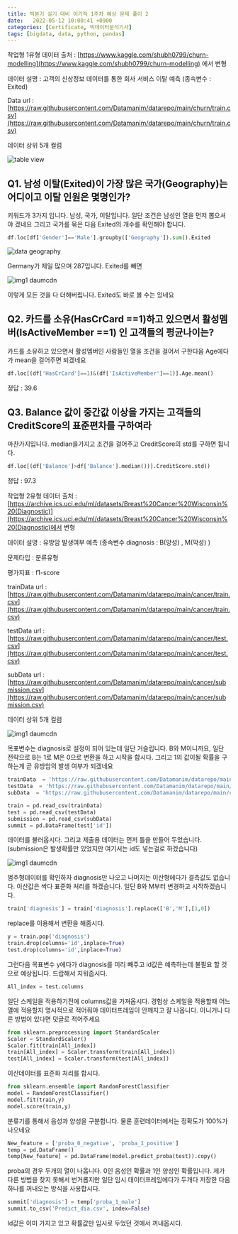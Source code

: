 ```yaml
---
title: 빅분기 실기 대비 이기적 1주차 예상 문제 풀이 2
date:   2022-05-12 10:00:41 +0900
categories: [Certificate, 빅데이터분석기사]
tags: [bigdata, data, python, pandas]
---
```


작업형 1유형
데이터 출처 : [https://www.kaggle.com/shubh0799/churn-modelling](https://www.kaggle.com/shubh0799/churn-modelling) 에서 변형

데이터 설명 : 고객의 신상정보 데이터를 통한 회사 서비스 이탈 예측 (종속변수 : Exited)

Data url : [https://raw.githubusercontent.com/Datamanim/datarepo/main/churn/train.csv](https://raw.githubusercontent.com/Datamanim/datarepo/main/churn/train.csv)

데이터 상위 5개 컬럼

![table view](https://user-images.githubusercontent.com/85277660/210361356-c5ef95d3-7457-4fc0-a571-3da47e77d83f.png)

## Q1. 남성 이탈(Exited)이 가장 많은 국가(Geography)는 어디이고 이탈 인원은 몇명인가?
키워드가 3가지 입니다. 남성, 국가, 이탈입니다. 일단 조건은 남성인 열을 먼저 뽑으셔야 겠네요 그리고 국가를 묶은 다음 Exited의 개수를 확인해야 합니다.

```py
df.loc[df['Gender']=='Male'].groupby(['Geography']).sum().Exited
```

![data geography](https://user-images.githubusercontent.com/85277660/210361429-ebadd1bc-18bf-4c03-8597-010bdc97530c.png)

Germany가 제일 많으며 287입니다. Exited를 빼면

![img1 daumcdn](https://user-images.githubusercontent.com/85277660/210361475-c78daae5-4be2-4db6-a145-4b92168d64d2.png)

이렇게 모든 것을 다 더해버립니다. Exited도 바로 볼 수는 있네요

 

## Q2. 카드를 소유(HasCrCard ==1)하고 있으면서 활성멤버(IsActiveMember ==1) 인 고객들의 평균나이는?

카드를 소유하고 있으면서 활성멤버인 사람들인 열을 조건을 걸어서 구한다음 Age에다가 mean을 걸어주면 되겠네요

```py
df.loc[(df['HasCrCard']==1)&(df['IsActiveMember']==1)].Age.mean()
```
정답 : 39.6

 

## Q3. Balance 값이 중간값 이상을 가지는 고객들의 CreditScore의 표준편차를 구하여라

마찬가지입니다. median을가지고 조건을 걸어주고 CreditScore의 std를 구하면 됩니다.

```py
df.loc[(df['Balance']>df['Balance'].median())].CreditScore.std()
```
정답 : 97.3

작업형 2유형
데이터 출처 : [https://archive.ics.uci.edu/ml/datasets/Breast%20Cancer%20Wisconsin%20(Diagnostic)](https://archive.ics.uci.edu/ml/datasets/Breast%20Cancer%20Wisconsin%20(Diagnostic)에서 변형

데이터 설명 : 유방암 발생여부 예측 (종속변수 diagnosis : B(양성) , M(악성) )

문제타입 : 분류유형

평가지표 : f1-score

trainData url : [https://raw.githubusercontent.com/Datamanim/datarepo/main/cancer/train.csv](https://raw.githubusercontent.com/Datamanim/datarepo/main/cancer/train.csv)

testData url : [https://raw.githubusercontent.com/Datamanim/datarepo/main/cancer/test.csv](https://raw.githubusercontent.com/Datamanim/datarepo/main/cancer/test.csv)

subData url : [https://raw.githubusercontent.com/Datamanim/datarepo/main/cancer/submission.csv](https://raw.githubusercontent.com/Datamanim/datarepo/main/cancer/submission.csv)

데이터 상위 5개 컬럼

![img1 daumcdn](https://user-images.githubusercontent.com/85277660/210361789-3770af98-a64b-4f02-99aa-7f68eda34adf.png)

​목표변수는 diagnosis로 설정이 되어 있는데 일단 거슬립니다. B와 M이니까요, 일단 전략으로 B는 1로 M은 0으로 변환을 하고 시작을 합시다. 그리고 1의 값이될 확률을 구하는게 곧 유방암의 발생 여부가 되겠네요

```py
trainData  = 'https://raw.githubusercontent.com/Datamanim/datarepo/main/cancer/train.csv'
testData  = 'https://raw.githubusercontent.com/Datamanim/datarepo/main/cancer/test.csv'
subData  = 'https://raw.githubusercontent.com/Datamanim/datarepo/main/cancer/submission.csv'

train = pd.read_csv(trainData)
test = pd.read_csv(testData)
submission = pd.read_csv(subData)
summit = pd.DataFrame(test['id'])
```

데이터를 불러옵시다. 그리고 제출용 데이터는 먼저 틀을 만들어 두었습니다. (submission은 발생확률만 있었지만 여기서는 id도 넣는걸로 하겠습니다)

![img1 daumcdn](https://user-images.githubusercontent.com/85277660/210361902-409a0b07-ff97-41ab-87bb-08cf09f48ff9.png)

범주형데이터를 확인하자 diagnosis만 나오고 나머지는 이산형에다가 결측값도 없습니다. 이산값은 싹다 표준화 처리를 하겠습니다. 일단 B와 M부터 변경하고 시작하겠습니다.

```py
train['diagnosis'] = train['diagnosis'].replace(['B','M'],[1,0])
```
replace를 이용해서 변환을 해줍시다.

```py
y = train.pop('diagnosis')
train.drop(columns='id',inplace=True)
test.drop(columns='id',inplace=True)
```
그런다음 목표변수 y에다가 diagnosis를 미리 빼주고 id값은 예측하는데 불필요 할 것으로 예상됩니다. 드랍해서 지워줍시다.

```py
All_index = test.columns
```
일단 스케일을 적용하기전에 columns값을 가져옵시다. 경험상 스케일을 적용할때 어느 열에 적용할지 명시적으로 적어줘야 데이터프레임이 안깨지고 잘 나옵니다. 아니거나 다른 방법이 있다면 덧글로 적어주세요

```py
from sklearn.preprocessing import StandardScaler
Scaler = StandardScaler()
Scaler.fit(train[All_index])
train[All_index] = Scaler.transform(train[All_index])
test[All_index] = Scaler.transform(test[All_index])
```
이산데이터를 표준화 처리를 합시다.

```py
from sklearn.ensemble import RandomForestClassifier
model = RandomForestClassifier()
model.fit(train,y)
model.score(train,y)
```
분류기를 통해서 음성과 양성을 구분합니다. 물론 훈련데이터에서는 정확도가 100%가 나오네요

```py
New_feature = ['proba_0_negative', 'proba_1_positive']
temp = pd.DataFrame()
temp[New_feature] = pd.DataFrame(model.predict_proba(test)).copy()
```
proba의 경우 두개의 열이 나옵니다. 0인 음성인 확률과 1인 양성인 확률입니다. 제가 다른 방법을 찾지 못해서 번거롭지만 일단 임시 데이터프레임에다가 두개다 저장한 다음 하나를 꺼내오는 방식을 사용합시다.

```py
summit['diagnosis'] = temp['proba_1_male']
summit.to_csv('Predict_dia.csv', index=False)
```
Id값은 이미 가지고 있고 확률값만 임시로 두었던 것에서 꺼내옵시다.